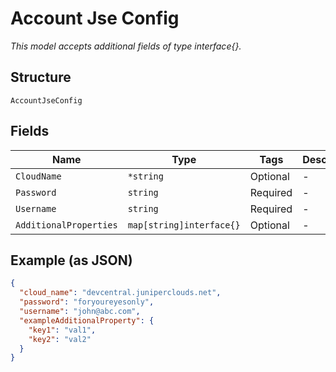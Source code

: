 
# Account Jse Config

*This model accepts additional fields of type interface{}.*

## Structure

`AccountJseConfig`

## Fields

| Name | Type | Tags | Description |
|  --- | --- | --- | --- |
| `CloudName` | `*string` | Optional | - |
| `Password` | `string` | Required | - |
| `Username` | `string` | Required | - |
| `AdditionalProperties` | `map[string]interface{}` | Optional | - |

## Example (as JSON)

```json
{
  "cloud_name": "devcentral.juniperclouds.net",
  "password": "foryoureyesonly",
  "username": "john@abc.com",
  "exampleAdditionalProperty": {
    "key1": "val1",
    "key2": "val2"
  }
}
```

